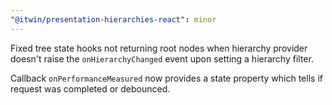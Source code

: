 ```yaml
---
"@itwin/presentation-hierarchies-react": minor
---
```


Fixed tree state hooks not returning root nodes when hierarchy provider doesn't raise the `onHierarchyChanged` event upon setting a hierarchy filter.

Callback `onPerformanceMeasured` now provides a state property which tells if request was completed or debounced.
